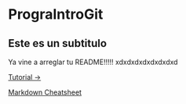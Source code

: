 # PrograIntroGit
## Este es un subtitulo


Ya vine a arreglar tu README!!!!! xdxdxdxdxdxdxdxd


[Tutorial ->](https://github.com/UlmoMacias/tutorial-github-es)

[Markdown Cheatsheet](https://github.com/adam-p/markdown-here/wiki/Markdown-Cheatsheet)
